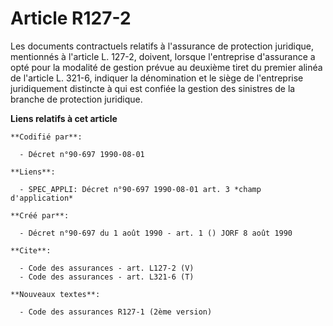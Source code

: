 # Article R127-2

Les documents contractuels relatifs à l'assurance de protection juridique, mentionnés à l'article L. 127-2, doivent, lorsque
l'entreprise d'assurance a opté pour la modalité de gestion prévue au deuxième tiret du premier alinéa de l'article L. 321-6,
indiquer la dénomination et le siège de l'entreprise juridiquement distincte à qui est confiée la gestion des sinistres de la
branche de protection juridique.

**Liens relatifs à cet article**

	**Codifié par**:

	  - Décret n°90-697 1990-08-01

	**Liens**:

	  - SPEC_APPLI: Décret n°90-697 1990-08-01 art. 3 *champ d'application*

	**Créé par**:

	  - Décret n°90-697 du 1 août 1990 - art. 1 () JORF 8 août 1990

	**Cite**:

	  - Code des assurances - art. L127-2 (V)
	  - Code des assurances - art. L321-6 (T)

	**Nouveaux textes**:

	  - Code des assurances R127-1 (2ème version)
